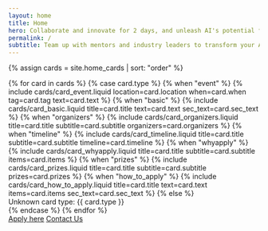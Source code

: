 ```yaml
---
layout: home
title: Home
hero: Collaborate and innovate for 2 days, and unleash AI's potential for education!
permalink: /
subtitle: Team up with mentors and industry leaders to transform your AI-powered vision for education into reality.
---
```


{% assign cards = site.home_cards | sort: "order" %}

<section class="card-grid">
  {% for card in cards %}
    {% case card.type %}
      {% when "event" %}
        {% include cards/card_event.liquid
          location=card.location
          when=card.when
          tag=card.tag
          text=card.text %}
      {% when "basic" %}
        {% include cards/card_basic.liquid
          title=card.title
          text=card.text
          sec_text=card.sec_text %}
      {% when "organizers" %}
        {% include cards/card_organizers.liquid
          title=card.title
          subtitle=card.subtitle
          organizers=card.organizers %}
      {% when "timeline" %}
        {% include cards/card_timeline.liquid
          title=card.title
          subtitle=card.subtitle
          timeline=card.timeline %}
      {% when "whyapply" %}
        {% include cards/card_whyapply.liquid
            title=card.title
            subtitle=card.subtitle
            items=card.items %}
      {% when "prizes" %}
        {% include cards/card_prizes.liquid
            title=card.title
            subtitle=card.subtitle
            prizes=card.prizes %}
      {% when "how_to_apply" %}
        {% include cards/card_how_to_apply.liquid
            title=card.title
            text=card.text
            items=card.items
            sec_text=card.sec_text %}
      {% else %}
        <div class="card">Unknown card type: {{ card.type }}</div>
    {% endcase %}
  {% endfor %}
  <div class="page-buttons">
    <a href="https://forms.gle/3fAafWCyVxya5jf6A" class="btn primary">Apply&nbsp;here</a>
    <a href="https://forms.gle/hJ5BtdgpaFLxFvap6" class="btn secondary">Contact Us</a>
  </div>
</section>